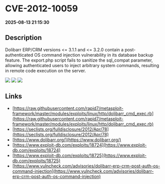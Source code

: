 # CVE-2012-10059

**2025-08-13 21:15:30**

## Description
Dolibarr ERP/CRM versions <= 3.1.1 and <= 3.2.0 contain a post-authenticated OS command injection vulnerability in its database backup feature. The export.php script fails to sanitize the sql_compat parameter, allowing authenticated users to inject arbitrary system commands, resulting in remote code execution on the server.

![](https://img.shields.io/static/v1?label=Score&message=9.4&color=red)
![](https://img.shields.io/static/v1?label=Severity&message=CRITICAL&color=red)
![](https://img.shields.io/static/v1?label=CWE&message=RCE&color=green)

## Links
- [https://raw.githubusercontent.com/rapid7/metasploit-framework/master/modules/exploits/linux/http/dolibarr_cmd_exec.rb](https://raw.githubusercontent.com/rapid7/metasploit-framework/master/modules/exploits/linux/http/dolibarr_cmd_exec.rb)
- [https://seclists.org/fulldisclosure/2012/Apr/78](https://seclists.org/fulldisclosure/2012/Apr/78)
- [https://www.dolibarr.org/](https://www.dolibarr.org/)
- [https://www.exploit-db.com/exploits/18724](https://www.exploit-db.com/exploits/18724)
- [https://www.exploit-db.com/exploits/18725](https://www.exploit-db.com/exploits/18725)
- [https://www.vulncheck.com/advisories/dolibarr-erp-crm-post-auth-os-command-injection](https://www.vulncheck.com/advisories/dolibarr-erp-crm-post-auth-os-command-injection)
